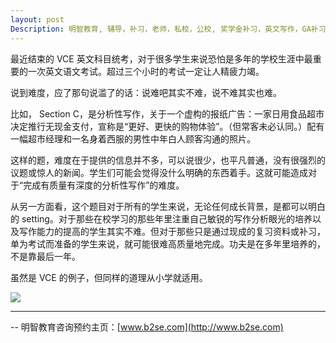 ```yaml
---
layout: post
Description: 明智教育, 辅导，补习，老师，私校，公校, 奖学金补习，英文写作，GA补习辅导，大学选择，工作规划，从业规划，天才儿童是浮云，澳洲学生挫折教育，儿童空间推理，空间理解能力， 自我观对学习成绩的影响，ATAR 成绩，学校排名局限性，介绍 比较, 澳洲 墨尔本，Scholarship Tutoring, General Ability, Numerical Reasoning, Verbal Reasoning Tutoring, Writing, Universities Selection, Career Education, Career Advisors, Guidance, Melbourne Private Schools, Selective Schools, Writing tutoring, Interviews tutoring, Resume Writing, Spatial skills, Failures help gifted children，Critical and creative thinking involves reasoning, using and analysing evidence, and applying knowledge to find creative solutions to complex problems；Verbal Reasoning, Decision Making, Quantitative Reasoning, Abstract Reasoning, Situational Judgement, self-concept and school results, school marks, gender differences in STEM subjects, cognitive load theory，墨尔本 常春藤, 男私校藤校, 男校群雄记, APS Sport,  Associated Public Schools of Victoria Sport,  Public Schools, Melbourne High, Melbourne Grammar, Scotch College, St Kevin's College, Boys Schools in Melburne, 强身健体只是一小部分 对精神和意志的锤炼
---
```



最近结束的 VCE 英文科目统考，对于很多学生来说恐怕是多年的学校生涯中最重要的一次英文语文考试。超过三个小时的考试一定让人精疲力竭。

说到难度，应了那句说滥了的话：说难吧其实不难，说不难其实也难。

比如， Section C，是分析性写作，关于一个虚构的报纸广告：一家日用食品超市决定推行无现金支付，宣称是“更好、更快的购物体验”。（但常客未必认同。）配有一幅超市经理和一名身着西服的男性中年白人顾客沟通的照片。

这样的题，难度在于提供的信息并不多，可以说很少，也平凡普通，没有很强烈的议题或惊人的新闻。学生们可能会觉得没什么明确的东西着手。这就可能造成对于“完成有质量有深度的分析性写作”的难度。

从另一方面看，这个题目对于所有的学生来说，无论任何成长背景，是都可以明白的 setting。对于那些在校学习的那些年里注重自己敏锐的写作分析眼光的培养以及写作能力的提高的学生其实不难。但对于那些只是通过现成的复习资料或补习，单为考试而准备的学生来说，就可能很难高质量地完成。功夫是在多年里培养的，不是靠最后一年。

虽然是 VCE 的例子，但同样的道理从小学就适用。


![](https://live.staticflickr.com/65535/49031270396_94fd85f584_o.jpg)



--------
-- 明智教育咨询预约主页：[www.b2se.com](http://www.b2se.com)

